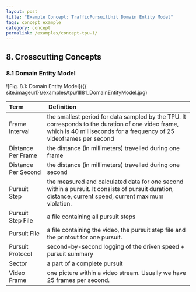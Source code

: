 ```yaml
---
layout: post
title: "Example Concept: TrafficPursuitUnit Domain Entity Model"
tags: concept example 
category: concept
permalink: /examples/concept-tpu-1/
---
```


## 8. Crosscutting Concepts

### 8.1 Domain Entity Model

![Fig. 8.1: Domain Entity Model]({{ site.imageurl}}/examples/tpu/III81_DomainEntityModel.jpg)


| Term | Definition |
| :--- | :--- |
|Frame Interval	|the smallest period for data sampled by the TPU. It corresponds to the duration of one video frame, which is 40 milliseconds for a frequency of 25 videoframes per second |
|Distance Per Frame	|the distance (in millimeters) travelled during one frame|
|Distance Per Second	|the distance (in millimeters) travelled during one second |
|Pursuit Step	 |the measured and calculated data for one second within a pursuit. It consists of  pursuit duration, distance, current speed, current maximum violation.| 
|Pursuit Step File	|a file containing all pursuit steps |
|Pursuit File	|a file containing the video, the pursuit step file and the printout for one pursuit.|
|Pursuit Protocol	|second-by-second logging of the driven speed + pursuit summary |
|Sector	|a part of a complete pursuit | 
|Video Frame |one picture within a video stream. Usually we have 25 frames per second. | 

